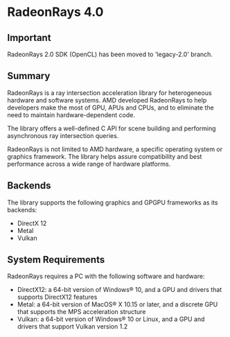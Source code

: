 # RadeonRays 4.0

## Important

RadeonRays 2.0 SDK (OpenCL) has been moved to 'legacy-2.0' branch.

## Summary

RadeonRays is a ray intersection acceleration library for heterogeneous hardware and software systems. AMD developed RadeonRays to help developers make the most of GPU, APUs and CPUs, and to eliminate the need to maintain hardware-dependent code.

The library offers a well-defined C API for scene building and performing asynchronous ray intersection queries.

RadeonRays is not limited to AMD hardware, a specific operating system or graphics framework. The library helps assure compatibility and best performance across a wide range of hardware platforms.

## Backends

The library supports the following graphics and GPGPU frameworks as its backends:

- DirectX 12
- Metal
- Vulkan

## System Requirements
RadeonRays requires a PC with the following software and hardware:

- DirectX12: a 64-bit version of Windows® 10, and a GPU and drivers that supports DirectX12 features
- Metal: a 64-bit version of MacOS® X 10.15 or later, and a discrete GPU that supports the MPS acceleration structure
- Vulkan: a 64-bit version of Windows® 10 or Linux, and a GPU and drivers that support Vulkan version 1.2

